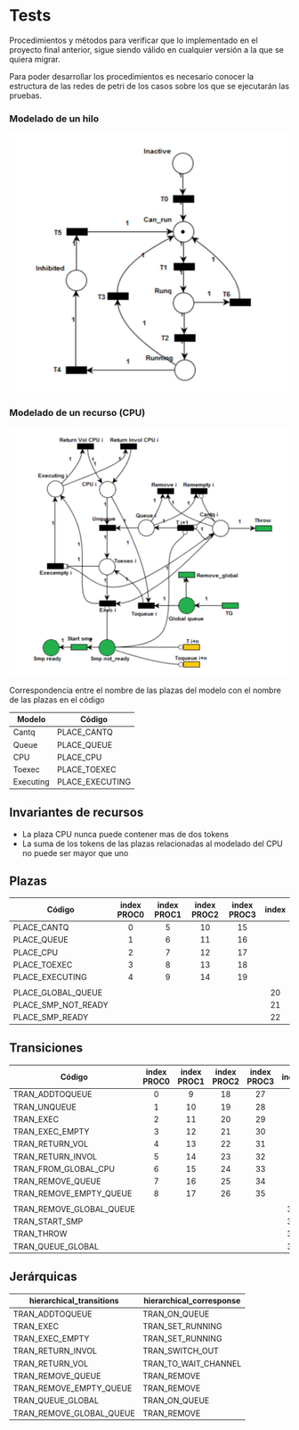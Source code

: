 # Tests

Procedimientos y métodos para verificar que lo implementado en el proyecto final anterior, sigue siendo válido en cualquier versión a la que se quiera migrar.

Para poder desarrollar los procedimientos es necesario conocer la estructura de las redes de petri de los casos sobre los que se ejecutarán las pruebas.

### Modelado de un hilo

<img src="../assets/thread_model.jpeg">

### Modelado de un recurso (CPU)

<img src="../assets/single_resource_net_model.png">

Correspondencia entre el nombre de las plazas del modelo con el nombre de las plazas en el código

| Modelo    | Código          |
| --------- | --------------- |
| Cantq     | PLACE_CANTQ     |
| Queue     | PLACE_QUEUE     |
| CPU       | PLACE_CPU       |
| Toexec    | PLACE_TOEXEC    |
| Executing | PLACE_EXECUTING |

## Invariantes de recursos

- La plaza CPU nunca puede contener mas de dos tokens
- La suma de los tokens de las plazas relacionadas al modelado del CPU no puede ser mayor que uno

## Plazas

| Código              | index PROC0 | index PROC1 | index PROC2 | index PROC3 | index |
| ------------------- | :---------: | :---------: | :---------: | :---------: | :---: |
| PLACE_CANTQ         |      0      |      5      |     10      |     15      |       |
| PLACE_QUEUE         |      1      |      6      |     11      |     16      |       |
| PLACE_CPU           |      2      |      7      |     12      |     17      |       |
| PLACE_TOEXEC        |      3      |      8      |     13      |     18      |       |
| PLACE_EXECUTING     |      4      |      9      |     14      |     19      |       |
|                     |             |             |             |             |       |
| PLACE_GLOBAL_QUEUE  |             |             |             |             |  20   |
| PLACE_SMP_NOT_READY |             |             |             |             |  21   |
| PLACE_SMP_READY     |             |             |             |             |  22   |

## Transiciones

| Código                   | index PROC0 | index PROC1 | index PROC2 | index PROC3 | index |
| ------------------------ | :---------: | :---------: | :---------: | :---------: | :---: |
| TRAN_ADDTOQUEUE          |      0      |      9      |     18      |     27      |       |
| TRAN_UNQUEUE             |      1      |     10      |     19      |     28      |       |
| TRAN_EXEC                |      2      |     11      |     20      |     29      |       |
| TRAN_EXEC_EMPTY          |      3      |     12      |     21      |     30      |       |
| TRAN_RETURN_VOL          |      4      |     13      |     22      |     31      |       |
| TRAN_RETURN_INVOL        |      5      |     14      |     23      |     32      |       |
| TRAN_FROM_GLOBAL_CPU     |      6      |     15      |     24      |     33      |       |
| TRAN_REMOVE_QUEUE        |      7      |     16      |     25      |     34      |       |
| TRAN_REMOVE_EMPTY_QUEUE  |      8      |     17      |     26      |     35      |       |
|                          |             |             |             |             |       |
| TRAN_REMOVE_GLOBAL_QUEUE |             |             |             |             |  36   |
| TRAN_START_SMP           |             |             |             |             |  37   |
| TRAN_THROW               |             |             |             |             |  38   |
| TRAN_QUEUE_GLOBAL        |             |             |             |             |  39   |

## Jerárquicas

| hierarchical_transitions | hierarchical_corresponse |
| ------------------------ | ------------------------ |
| TRAN_ADDTOQUEUE          | TRAN_ON_QUEUE            |
| TRAN_EXEC                | TRAN_SET_RUNNING         |
| TRAN_EXEC_EMPTY          | TRAN_SET_RUNNING         |
| TRAN_RETURN_INVOL        | TRAN_SWITCH_OUT          |
| TRAN_RETURN_VOL          | TRAN_TO_WAIT_CHANNEL     |
| TRAN_REMOVE_QUEUE        | TRAN_REMOVE              |
| TRAN_REMOVE_EMPTY_QUEUE  | TRAN_REMOVE              |
| TRAN_QUEUE_GLOBAL        | TRAN_ON_QUEUE            |
| TRAN_REMOVE_GLOBAL_QUEUE | TRAN_REMOVE              |
